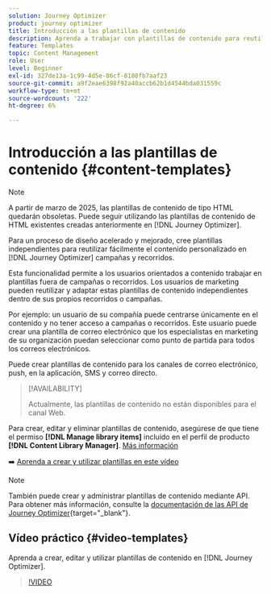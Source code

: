 ```yaml
---
solution: Journey Optimizer
product: journey optimizer
title: Introducción a las plantillas de contenido
description: Aprenda a trabajar con plantillas de contenido para reutilizar contenido en campañas y recorridos de Journey Optimizer
feature: Templates
topic: Content Management
role: User
level: Beginner
exl-id: 327de13a-1c99-4d5e-86cf-8180fb7aaf23
source-git-commit: a9f2eae6398f92a40accb62b1d4544bda031559c
workflow-type: tm+mt
source-wordcount: '222'
ht-degree: 6%

---
```



# Introducción a las plantillas de contenido {#content-templates}

>[!NOTE]
>
>A partir de marzo de 2025, las plantillas de contenido de tipo HTML quedarán obsoletas. Puede seguir utilizando las plantillas de contenido de HTML existentes creadas anteriormente en [!DNL Journey Optimizer].

Para un proceso de diseño acelerado y mejorado, cree plantillas independientes para reutilizar fácilmente el contenido personalizado en [!DNL Journey Optimizer] campañas y recorridos.

Esta funcionalidad permite a los usuarios orientados a contenido trabajar en plantillas fuera de campañas o recorridos. Los usuarios de marketing pueden reutilizar y adaptar estas plantillas de contenido independientes dentro de sus propios recorridos o campañas.

<!--![](../rn/assets/do-not-localize/content-template.gif)-->

Por ejemplo: un usuario de su compañía puede centrarse únicamente en el contenido y no tener acceso a campañas o recorridos. Este usuario puede crear una plantilla de correo electrónico que los especialistas en marketing de su organización puedan seleccionar como punto de partida para todos los correos electrónicos.

Puede crear plantillas de contenido para los canales de correo electrónico, push, en la aplicación, SMS y correo directo.

>[!AVAILABILITY]
>
>Actualmente, las plantillas de contenido no están disponibles para el canal Web.

Para crear, editar y eliminar plantillas de contenido, asegúrese de que tiene el permiso **[!DNL Manage library items]** incluido en el perfil de producto **[!DNL Content Library Manager]**. [Más información](../administration/ootb-product-profiles.md#content-library-manager)

➡️ [Aprenda a crear y utilizar plantillas en este vídeo](#video-templates)

>[!NOTE]
>
>También puede crear y administrar plantillas de contenido mediante API. Para obtener más información, consulte la [documentación de las API de Journey Optimizer](https://developer.adobe.com/journey-optimizer-apis/references/content/){target="_blank"}.

## Vídeo práctico {#video-templates}

Aprenda a crear, editar y utilizar plantillas de contenido en [!DNL Journey Optimizer].

>[!VIDEO](https://video.tv.adobe.com/v/3418585/?quality=12&captions=spa)
